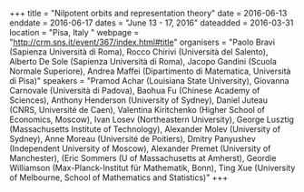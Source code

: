 +++
title = "Nilpotent orbits and representation theory"
date = 2016-06-13
enddate = 2016-06-17
dates = "June 13 - 17, 2016"
dateadded = 2016-03-31
location = "Pisa, Italy "
webpage = "http://crm.sns.it/event/367/index.html#title"
organisers = "Paolo Bravi (Sapienza Università di Roma), Rocco Chirivi (Università del Salento), Alberto De Sole (Sapienza Università di Roma), Jacopo Gandini (Scuola Normale Superiore), Andrea Maffei (Dipartimento di Matematica, Università di Pisa)"
speakers = "Pramod Achar (Louisiana State University), Giovanna Carnovale (Università di Padova), Baohua Fu (Chinese Academy of Sciences), Anthony Henderson (University of Sydney), Daniel Juteau (CNRS, Université de Caen), Valentina Kiritchenko (Higher School of Economics, Moscow), Ivan Losev (Northeastern University), George Lusztig (Massachusetts Institute of Technology), Alexander Molev (University of Sydney), Anne Moreau (Université de Poitiers), Dmitry Panyushev (Independent University of Moscow), Alexander Premet (University of Manchester), (Eric Sommers (U of Massachusetts at Amherst), Geordie Williamson (Max-Planck-Institut für Mathematik, Bonn), Ting Xue (University of Melbourne, School of Mathematics and Statistics)"
+++
